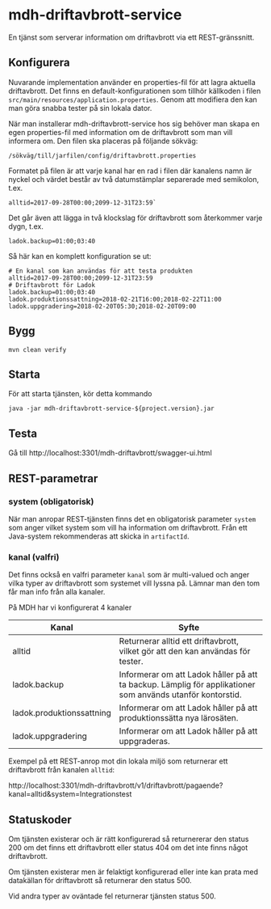 # mdh-driftavbrott-service

En tjänst som serverar information om driftavbrott via ett REST-gränssnitt.

## Konfigurera

Nuvarande implementation använder en properties-fil för att lagra aktuella
driftavbrott. Det finns en default-konfigurationen som tillhör källkoden i filen
`src/main/resources/application.properties`. Genom att modifiera den kan man
göra snabba tester på sin lokala dator.

När man installerar mdh-driftavbrott-service hos sig behöver man skapa en egen
properties-fil med information om de driftavbrott som man vill informera om.
Den filen ska placeras på följande sökväg:
```
/sökväg/till/jarfilen/config/driftavbrott.properties
```

Formatet på filen är att varje kanal har en rad i filen där kanalens namn är
nyckel och värdet består av två datumstämplar separerade med semikolon, t.ex.
```
alltid=2017-09-28T00:00;2099-12-31T23:59`
```

Det går även att lägga in två klockslag för driftavbrott som återkommer varje
dygn, t.ex.
```
ladok.backup=01:00;03:40
```

Så här kan en komplett konfiguration se ut:
```
# En kanal som kan användas för att testa produkten
alltid=2017-09-28T00:00;2099-12-31T23:59
# Driftavbrott för Ladok
ladok.backup=01:00;03:40
ladok.produktionssattning=2018-02-21T16:00;2018-02-22T11:00
ladok.uppgradering=2018-02-20T05:30;2018-02-20T09:00
```

## Bygg

```
mvn clean verify
```

## Starta

För att starta tjänsten, kör detta kommando
```
java -jar mdh-driftavbrott-service-${project.version}.jar
```

## Testa

Gå till http://localhost:3301/mdh-driftavbrott/swagger-ui.html

## REST-parametrar

### system (obligatorisk)

När man anropar REST-tjänsten finns det en obligatorisk parameter `system` som
anger vilket system som vill ha information om driftavbrott. Från ett
Java-system rekommenderas att skicka in `artifactId`.

### kanal (valfri)

Det finns också en valfri parameter `kanal` som är multi-valued och anger vilka
typer av driftavbrott som systemet vill lyssna på. Lämnar man den tom får man
info från alla kanaler.

På MDH har vi konfigurerat 4 kanaler

Kanal  | Syfte
------ | ------
alltid                    | Returnerar alltid ett driftavbrott, vilket gör att den kan användas för tester.
ladok.backup              | Informerar om att Ladok håller på att ta backup. Lämplig för applikationer som används utanför kontorstid.
ladok.produktionssattning | Informerar om att Ladok håller på att produktionssätta nya lärosäten.
ladok.uppgradering        | Informerar om att Ladok håller på att uppgraderas.

Exempel på ett REST-anrop mot din lokala miljö som returnerar ett driftavbrott
från kanalen `alltid`:

http://localhost:3301/mdh-driftavbrott/v1/driftavbrott/pagaende?kanal=alltid&system=Integrationstest

## Statuskoder

Om tjänsten existerar och är rätt konfigurerad så returnererar den status 200
om det finns ett driftavbrott eller status 404 om det inte finns något
driftavbrott.

Om tjänsten existerar men är felaktigt konfigurerad eller inte kan prata med
datakällan för driftavbrott så returnerar den status 500.

Vid andra typer av oväntade fel returnerar tjänsten status 500.
